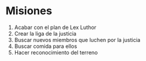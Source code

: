 # Misiones

1. Acabar con el plan de Lex Luthor
2. Crear la liga de la justicia
3. Buscar nuevos miembros que luchen por la justicia
4. Buscar comida para ellos
5. Hacer reconocimiento del terreno
